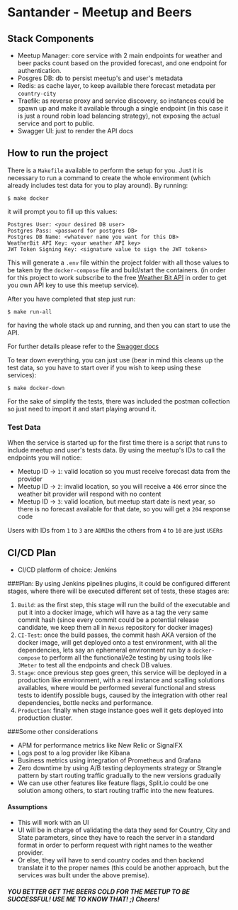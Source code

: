 # Santander - Meetup and Beers

## Stack Components
- Meetup Manager: core service with 2 main endpoints for weather and beer packs count based on the provided forecast, and one endpoint for authentication.
- Posgres DB: db to persist meetup's and user's metadata
- Redis: as cache layer, to keep available there forecast metadata per `country-city`
- Traefik: as reverse proxy and service discovery, so instances could be spawn up and make it available through a single endpoint (in this case it is just a round robin load balancing strategy), not exposing the actual service and port to public.
- Swagger UI: just to render the API docs  

## How to run the project
There is a `Makefile` available to perform the setup for you. Just it is necessary to run a command to create the whole environment (which already includes test data for you to play around). By running:
```
$ make docker 
```
it will prompt you to fill up this values:
```
Postgres User: <your desired DB user>
Postgres Pass: <password for postgres DB>
Postgres DB Name: <whatever name you want for this DB>
WeatherBit API Key: <your weather API key>
JWT Token Signing Key: <signature value to sign the JWT tokens>
```
This will generate a `.env` file within the project folder with all those values to be taken by the `docker-compose` file and build/start the containers.
(in order for this project to work subscribe to the free [Weather Bit API](https://www.weatherbit.io) in order to get you own API key to use this meetup service).

After you have completed that step just run:
```
$ make run-all 
```
for having the whole stack up and running, and then you can start to use the API. 

For further details please refer to the [Swagger docs](http://localhost:8181)

To tear down everything, you can just use (bear in mind this cleans up the test data, so you have to start over if you wish to keep using these services):
```
$ make docker-down 
```

For the sake of simplify the tests, there was included the postman collection so just need to import it and start playing around it.

### Test Data
When the service is started up for the first time there is a script that runs to include meetup and user's tests data. By using the meetup's IDs to call the endpoints you will notice:
- Meetup ID -> `1`: valid location so you must receive forecast data from the provider
- Meetup ID -> `2`: invalid location, so you will receive a `406` error since the weather bit provider will respond with no content
- Meetup ID -> `3`: valid location, but meetup start date is next year, so there is no forecast available for that date, so you will get a `204` response code

Users with IDs from `1` to `3` are `ADMIN`s the others from `4` to `10` are just `USER`s

## CI/CD Plan
- CI/CD platform of choice: Jenkins

###Plan:
By using Jenkins pipelines plugins, it could be configured different stages, where there will be executed different set of tests, these stages are:
1. `Build`: as the first step, this stage will run the build of the executable and put it into a docker image, which will have as a tag the very same commit hash (since every commit could be a potential release candidate, we keep them all in `Nexus` repository for docker images)
2. `CI-Test`: once the build passes, the commit hash AKA version of the docker image, will get deployed onto a test environment, with all the dependencies, lets say an ephemeral environment run by a `docker-compose` to perform all the functional/e2e testing by using tools like `JMeter` to test all the endpoints and check DB values.
3. `Stage`: once previous step goes green, this service will be deployed in a production like environment, with a real instance and scalling solutions availables, where would be performed several functional and stress tests to identify possible bugs, caused by the integration with other real dependencies, bottle necks and performance.
4. `Production`: finally when stage instance goes well it gets deployed into production cluster.     

###Some other considerations
- APM for performance metrics like New Relic or SignalFX
- Logs post to a log provider like Kibana
- Business metrics using integration of Prometheus and Grafana
- Zero downtime by using A/B testing deployments strategy or Strangle pattern by start routing traffic gradually to the new versions gradually
- We can use other features like feature flags, Split.io could be one solution among others, to start routing traffic into the new features.

#### Assumptions 
- This will work with an UI
- UI will be in charge of validating the data they send for Country, City and State parameters, since they have to reach the server in a standard format in order to perform request with right names to the weather provider.
- Or else, they will have to send country codes and then backend translate it to the proper names (this could be another approach, but the services was built under the above premise).

##### YOU BETTER GET THE BEERS COLD FOR THE MEETUP TO BE SUCCESSFUL! USE ME TO KNOW THAT! ;) Cheers!